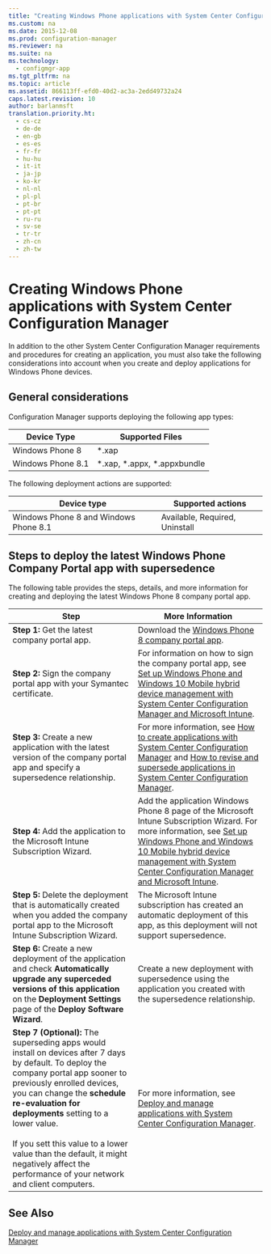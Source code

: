 ```yaml
---
title: "Creating Windows Phone applications with System Center Configuration Manager"
ms.custom: na
ms.date: 2015-12-08
ms.prod: configuration-manager
ms.reviewer: na
ms.suite: na
ms.technology: 
  - configmgr-app
ms.tgt_pltfrm: na
ms.topic: article
ms.assetid: 866113ff-efd0-40d2-ac3a-2edd49732a24
caps.latest.revision: 10
author: barlanmsft
translation.priority.ht: 
  - cs-cz
  - de-de
  - en-gb
  - es-es
  - fr-fr
  - hu-hu
  - it-it
  - ja-jp
  - ko-kr
  - nl-nl
  - pl-pl
  - pt-br
  - pt-pt
  - ru-ru
  - sv-se
  - tr-tr
  - zh-cn
  - zh-tw
---
```

# Creating Windows Phone applications with System Center Configuration Manager
In addition to the other System Center Configuration Manager requirements and procedures for creating an application, you must also take the following considerations into account when you create and deploy applications for Windows Phone devices.  
  
## General considerations  
 Configuration Manager supports deploying the following app types:  
  
|Device Type|Supported Files|  
|-----------------|---------------------|  
|Windows Phone 8|*.xap|  
|Windows Phone 8.1|*.xap, \*.appx, \*.appxbundle|  
  
 The following deployment actions are supported:  
  
|Device type|Supported actions|  
|-----------------|-----------------------|  
|Windows Phone 8 and Windows Phone 8.1|Available, Required, Uninstall|  
  
## Steps to deploy the latest Windows Phone Company Portal app with supersedence  
 The following table provides the steps, details, and more information for creating and deploying the latest Windows Phone 8 company portal app.  
  
|Step|More Information|  
|----------|----------------------|  
|**Step 1:** Get the latest company portal app.|Download the [Windows Phone 8 company portal app](http://go.microsoft.com/fwlink/?LinkId=268440).|  
|**Step 2:** Sign the company portal app with your Symantec certificate.|For information on how to sign the company portal app, see [Set up Windows Phone and Windows 10 Mobile hybrid device management with System Center Configuration Manager and Microsoft Intune](../../mdm/deploy-use/set-up-windows-phone-hybrid-enrollment.md).|  
|**Step 3:** Create a new application with the latest version of the company portal app and specify a supersedence relationship.|For more information, see [How to create applications with System Center Configuration Manager](../../apps/deploy-use/create-applications.md) and [How to revise and supersede applications in System Center Configuration Manager](../../apps/deploy-use/revise-and-supersede-applications.md).|  
|**Step 4:** Add the application to the Microsoft Intune Subscription Wizard.|Add the application Windows Phone 8 page of the Microsoft Intune Subscription Wizard. For more information, see [Set up Windows Phone and Windows 10 Mobile hybrid device management with System Center Configuration Manager and Microsoft Intune](../../mdm/deploy-use/set-up-windows-phone-hybrid-enrollment.md).|  
|**Step 5:** Delete the deployment that is automatically created when you added the company portal app to the Microsoft Intune Subscription Wizard.|The Microsoft Intune subscription has created an automatic deployment of this app, as this deployment will not support supersedence.|  
|**Step 6:** Create a new deployment of the application and check **Automatically upgrade any superceded versions of this application** on the **Deployment Settings** page of the **Deploy Software Wizard**.|Create a new deployment with supersedence using the application you created with the supersedence relationship.|  
|**Step 7 (Optional):** The superseding apps would install on devices after 7 days by default. To deploy the company portal app sooner to previously enrolled devices, you can change the **schedule re-evaluation for deployments** setting to a lower value.<br /><br /> If you sett this value to a lower value than the default, it might negatively affect the performance of your network and client computers.|For more information, see [Deploy and manage applications with System Center Configuration Manager](../Topic/Deploy%20and%20manage%20applications%20with%20System%20Center%20Configuration%20Manager.md).|  
  
## See Also  
 [Deploy and manage applications with System Center Configuration Manager](../Topic/Deploy%20and%20manage%20applications%20with%20System%20Center%20Configuration%20Manager.md)